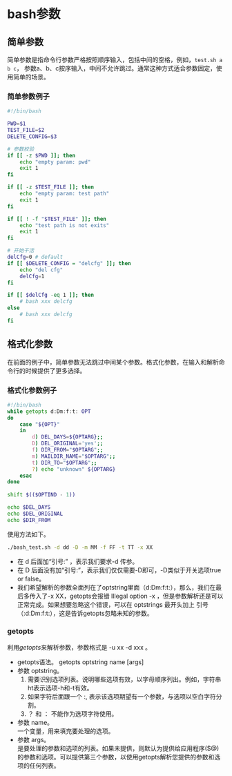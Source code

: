 # bash参数

## 简单参数
简单参数是指命令行参数严格按照顺序输入，包括中间的空格，例如，`test.sh a b c`，
参数a、b、c按序输入，中间不允许跳过。通常这种方式适合参数固定，使用简单的场景。

### 简单参数例子
```bash
#!/bin/bash

PWD=$1
TEST_FILE=$2
DELETE_CONFIG=$3

# 参数校验
if [[ -z $PWD ]]; then
    echo "empty param: pwd"
    exit 1
fi

if [[ -z $TEST_FILE ]]; then
    echo "empty param: test path"
    exit 1
fi

if [[ ! -f "$TEST_FILE" ]]; then
    echo "test path is not exits"
    exit 1
fi

# 开始干活
delCfg=0 # default
if [[ $DELETE_CONFIG = "delcfg" ]]; then
    echo "del cfg"
    delCfg=1
fi

if [[ $delCfg -eq 1 ]]; then
    # bash xxx delcfg
else
    # bash xxx delcfg
fi
```

## 格式化参数
在前面的例子中，简单参数无法跳过中间某个参数。格式化参数，在输入和解析命令行的时候提供了更多选择。

### 格式化参数例子
```bash
#!/bin/bash
while getopts d:Dm:f:t: OPT
do
    case "${OPT}" 
    in
        d) DEL_DAYS=${OPTARG};;
        D) DEL_ORIGINAL='yes';;
        f) DIR_FROM="$OPTARG";;
        m) MAILDIR_NAME="$OPTARG";;
        t) DIR_TO="$OPTARG";;
        ?) echo "unknown" ${OPTARG}
    esac
done
  
shift $(($OPTIND - 1))

echo $DEL_DAYS
echo $DEL_ORIGINAL
echo $DIR_FROM
```
使用方法如下。
```bash
./bash_test.sh -d dd -D -m MM -f FF -t TT -x XX
```
* 在 d 后面加“引号:” ，表示我们要求-d 传参。
* 在 D 后面没有加“引号:”，表示我们仅仅需要-D即可，-D类似于开关选项true or false。
* 我们希望解析的参数全面列在了optstring里面（d:Dm:f:t:），那么，我们在最后多传入了-x XX，getopts会报错 Illegal option -x ，但是参数解析还是可以正常完成。如果想要忽略这个错误，可以在 optstrings 最开头加上 引号（:d:Dm:f:t:），这是告诉getopts忽略未知的参数。

### getopts
利用*getopts*来解析参数，参数格式是 -u xx -d xxx 。
* getopts语法。
  getopts optstring name [args]
* 参数 optstring。
  1. 需要识别选项列表。说明哪些选项有效，以字母顺序列出。例如，字符串ht表示选项-h和-t有效。  
  2. 如果字符后面跟一个 :, 表示该选项期望有一个参数，与选项以空白字符分割。
  3. ？ 和 ： 不能作为选项字符使用。
* 参数 name。  
  一个变量，用来填充要处理的选项。
* 参数 args。  
  是要处理的参数和选项的列表。如果未提供，则默认为提供给应用程序($@)的参数和选项。可以提供第三个参数，以使用getopts解析您提供的参数和选项的任何列表。